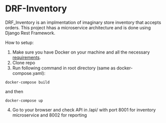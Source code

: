 # DRF-Inventory

DRF_Inventory is an implmentation of imaginary store inventory that accepts orders. This project hhas a microservice architecture and is done using Django Rest Framework.

How to setup:
1. Make sure you have Docker on your machine and all the necessary [requirements](https://github.com/Verdiyev/DRF-Inventory/blob/master/inventory/requirements.txt).
2. Clone repo
3. Run following command in root directory (same as docker-compose.yaml):
  ```shell
  docker-compose build
  ```
  and then 
  ```shell
  docker-compose up
  ```
4. Go to your browser and check API in /api/ with port 8001 for inventory microservice and 8002 for reporting

